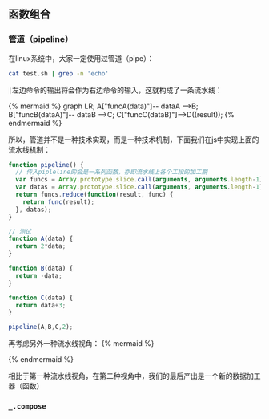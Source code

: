 ## 函数组合
### 管道（pipeline）
在linux系统中，大家一定使用过管道（pipe）：
```bash
cat test.sh | grep -n 'echo'
```

`|`左边命令的输出将会作为右边命令的输入，这就构成了一条流水线：

{% mermaid %}
graph LR;
A["funcA(data)"]-- dataA -->B;
B["funcB(dataA)"]-- dataB -->C;
C["funcC(dataB)"]-->D((result));
{% endmermaid %}

所以，管道并不是一种技术实现，而是一种技术机制，下面我们在js中实现上面的流水线机制：
```js
function pipeline() {
  // 传入pipleline的会是一系列函数，亦即流水线上各个工段的加工期
  var funcs = Array.prototype.slice.call(arguments, arguments.length-1);
  var datas = Array.prototype.slice.call(arguments, arguments.length-1);
  return funcs.reduce(function(result, func) {
    return func(result);
  }, datas);
}

// 测试
function A(data) {
  return 2*data;
}

function B(data) {
  return -data;
}

function C(data) {
  return data+3;
}

pipeline(A,B,C,2);
```

再考虑另外一种流水线视角：
{% mermaid %}

{% endmermaid %}

相比于第一种流水线视角，在第二种视角中，我们的最后产出是一个新的数据加工器（函数）

### `_.compose`

